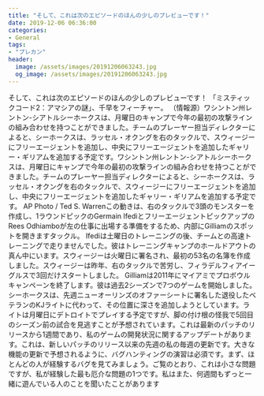 ```yaml
---
title: "そして、これは次のエピソードのほんの少しのプレビューです！"
date: 2019-12-06 06:36:00
categories:
- General
tags:
- "プレカン"
header:
  image: /assets/images/20191206063243.jpg
  og_image: /assets/images/20191206063243.jpg
---
```


そして、これは次のエピソードのほんの少しのプレビューです！ 「ミスティックコード2：アマシアの謎」、千早をフィーチャー。 （情報源）ワシントン州レントン-シアトルシーホークスは、月曜日のキャンプで今年の最初の攻撃ラインの組み合わせを持つことができました。チームのプレーヤー担当ディレクターによると、シーホークスは、ラッセル・オクングを右のタックルで、スウィージーにフリーエージェントを追加し、中央にフリーエージェントを追加したギャリー・ギリアムを追加する予定です。ワシントン州レントン-シアトルシーホークスは、月曜日にキャンプで今年の最初の攻撃ラインの組み合わせを持つことができました。チームのプレーヤー担当ディレクターによると、シーホークスは、ラッセル・オクングを右のタックルで、スウィージーにフリーエージェントを追加し、中央にフリーエージェントを追加したギャリー・ギリアムを追加する予定です。 AP Photo / Ted S. Warrenこの動きは、右のタックルで3頭のモンスターを作成し、1ラウンドピックのGermain IfediとフリーエージェントピックアップのRees Odhiamboが左の仕事に出場する準備をするため、内部にGilliamのスポットを開きますタックル。 Ifediは土曜日のトレーニングの後、チームとの高速トレーニングで走りませんでした。彼はトレーニングキャンプのホールドアウトの真ん中にいます。スウィージーは火曜日に署名され、最初の53名の名簿を作成しました。スウィージーは昨年、右のタックルで苦労し、フィラデルフィアイーグルスで3回だけスタートしました。 Gilliamは2011年にマイアミでプロボウルキャンペーンを終了します。彼は過去2シーズンで7つのゲームを開始しました。シーホークスは、先週ニューオーリンズのオファーシートに署名した退役したベテランのKJライトに代わって、その位置に深さを追加しようとしています。ライトは月曜日にデトロイトでプレイする予定ですが、脚の付け根の怪我で5回目のシーズン前の試合を見逃すことが予想されています。これは最新のパッチのリリースから1週間であり、私のゲームの開発状況に関するアップデートがあります。これは、新しいパッチのリリース以来の先週の私の毎週の更新です。大きな機能の更新で予想されるように、バグハンティングの演習は必須です。まず、ほとんどの人が経験するバグを見てみましょう。ご覧のとおり、これは小さな問題ですが、私が経験した最も厄介な問題の1つです。私はまた、何週間もずっと一緒に遊んでいる人のことを聞いたことがあります
